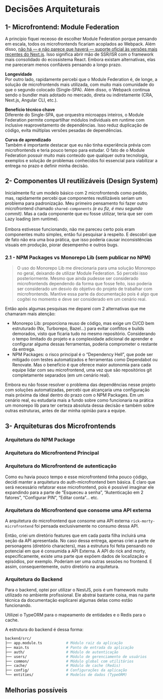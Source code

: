 # Decisões Arquiteturais

## 1- Microfrontend: Module Federation

A princípio fiquei receoso de escolher Module Federation porque pensando em escala, todos os microfrontends ficariam acoplados ao Webpack. Além disso, [não há — e não parece que haverá — suporte oficial às versões mais recentes do Next.js](https://module-federation.io/practice/frameworks/next/index.html). Isso significa abrir mão de SSR/ISR com o framework mais consolidado do ecossistema React. Embora existam alternativas, elas me pareceram menos confiáveis pensando a longo prazo.

**Longevidade** <br>
Por outro lado, rapidamente percebi que o Module Federation é, de longe, a solução de microfrontends mais utilizada, com muito mais comunidade do que o segundo colocado (Single-SPA). Além disso, o Webpack continua sendo o bundler mais adotado no mercado, direta ou indiretamente (CRA, Next.js, Angular CLI, etc.).

**Benefício técnico chave** <br>
Diferente do Single-SPA, que orquestra microapps inteiros, o Module Federation permite compartilhar módulos individuais em runtime com inclusive reaproveitamento de dependências. Isso reduz duplicação de código, evita múltiplas versões pesadas de dependências.

**Curva de aprendizado** <br>
Também é importante destacar que eu não tinha experiência prévia com microfrontends e teria pouco tempo para estudar. O fato de o Module Federation possuir muito mais conteúdo que qualquer outra tecnologia, exemplos e solução de problemas conhecidos foi essencial para viabilizar a entrega no prazo e definir minha decisão.

## 2- Componentes UI reutilizáveis (Design System)

Inicialmente fiz um modelo básico com 2 microfrontends como pedido, mas, rapidamente percebi que componentes reutilizáveis seriam um problema para padronização.
Meu primeiro pensamento foi fazer outro microfrontend chamado `shared-components` _(e eu fiz, é meu segundo commit)_. Mas a cada componente que eu fosse utilizar, teria que ser com Lazy loading (em runtime). <br><br>Embora estivesse funcionando, não me pareceu certo pois eram componentes muito simples, então fui pesquisar à respeito.
E descobri que de fato não era uma boa prática, que isso poderia causar inconsistências visuais em produção, piorar desempenho e outros bugs.

### 2.1 - NPM Packages vs Monorepo Lib (sem publicar no NPM)

> O uso do Monorepo Lib me direcionaria para uma solução Monorepo no geral, deixando de utilizar Module Federation. Só percebi isso posteriormente. Mesmo que ainda pudesse ser considerado microfrontends dependendo da forma que fosse feito, isso poderia ser considerado um desvio do objetivo do projeto de trabalhar com microfrontends. Mantive essa parte da documentação pois é algo que cogitei no momento e deve ser considerado em um cenário real.

Então após algumas pesquisas me deparei com 2 alternativas que me chamaram mais atenção:

- Monorepo Lib: proporciona reuso de código, mas exige um CI/CD bem estruturado (Nx, Turborepo, Bazel…) para evitar conflitos e builds demorados, visto que ficaria tudo no mesmo repositório. Considerando o tempo limitado do projeto e a complexidade adicional de aprender e configurar alguma dessas ferramentas, poderia comprometer o restante da entrega.
- NPM Packages: o risco principal é o “Dependency Hell”, que pode ser mitigado com testes automatizados e ferramentas como Dependabot ou Renovate. Mas o benefício é que oferece maior autonomia para cada equipe lidar com seu microfrontend, uma vez que são repositórios git completamente separados (em um cenário real).

Embora eu não fosse resolver o problema das dependências nesse projeto com soluções automatizadas, percebi que alcançaria uma configuração mais próxima da ideal dentro do prazo com o NPM Packages.
Em um cenário real, eu estudaria mais a fundo sobre como funcionaria na prática um monorepo lib para ter certeza absoluta dessa decisão e também sobre outras estruturas, antes de dar minha opinião para a equipe.

## 3- Arquiteturas dos Microfrontends

### Arquitetura do NPM Package

### Arquitetura do Microfrontend Principal

### Arquitetura do Microfrontend de autenticação

Como eu havia pouco tempo e esse microfrontend tinha pouco código, decidi manter a arquitetura do auth-microfrontend bem básica. É claro que será necessário refatorar esse microfrontend, pois é possível imaginar ele expandindo para a parte de “Esqueceu a senha”, “Autenticação em 2 fatores”, “Configurar PIN”, “Editar conta”... etc.

### Arquitetura do Microfrontend que consome uma API externa

A arquitetura do microfrontend que consome uma API externa `rick-morty-microfrontend` foi pensada exclusivamente no consumo dessa API.

Então, criei um diretório features que em cada pasta filha incluirá uma seção da API apresentada. No caso dessa entrega, apenas criei a parte de personagens (diretório characters), mas a estrutura foi feita pensando no potencial em que é consumida a API Externa. A API do rick and morty, especificamente, existe uma parte que expõem dados de localização e episódios, por exemplo. Poderiam ser uma outras sessões no frontend. E assim, consequentemente, outro diretório na arquitetura.

### Arquitetura do Backend

Para o backend, optei por utilizar o NestJS, pois é um framework muito utilizado no ambiente profissional. Ele abstrai bastante coisa, mas na parte técnica da documentação explicarei algumas delas como estão funcionando.

Utilizei o TypeORM para o mapeamento de entidades e o Redis para o cache.

A estrutura do backend é dessa forma:

```bash
backend/src/
├── app.module.ts           # Módulo raiz da aplicação
├── main.ts                 # Ponto de entrada da aplicação
├── auth/                   # Módulo de autenticação
├── users/                  # Módulo de gerenciamento de usuários
├── common/                 # Módulo global com utilitários
├── cache/                  # Módulo de cache (Redis)
├── config/                 # Configurações da aplicação
└── entities/               # Modelos de dados (TypeORM)
```

## Melhorias possíveis
